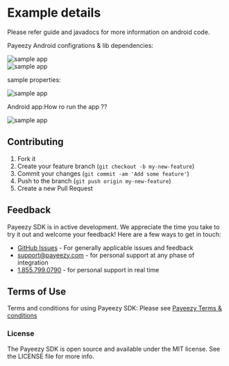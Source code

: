 # Example details
Please refer guide and javadocs for more information on android code.

Payeezy Android configrations & lib dependencies:
<div><img src="https://github.com/payeezy/payeezy_android/blob/master/guide/images/android%20studio%20with%20payeezy%20config.png" alt="sample app"/></div>

<div><img src="https://github.com/payeezy/payeezy_android/blob/master/guide/payeezy_android_sample_lib.png" alt="sample app"/></div>

sample properties:
<div><img src="https://github.com/payeezy/payeezy_android/blob/master/guide/payeezy_android_sample_properties.png" alt="sample app"/></div>


Android app:How ro run the app ?? 
<div><img src="https://github.com/payeezy/payeezy_android/blob/master/guide/payeezy_android_sample_full_scrn.png" alt="sample app"/></div>



## Contributing

1. Fork it 
2. Create your feature branch (`git checkout -b my-new-feature`)
3. Commit your changes (`git commit -am 'Add some feature'`)
4. Push to the branch (`git push origin my-new-feature`)
5. Create a new Pull Request  

## Feedback

Payeezy  SDK is in active development. We appreciate the time you take to try it out and welcome your feedback!
Here are a few ways to get in touch:
* [GitHub Issues](https://github.com/payeezy/payeezy/issues) - For generally applicable issues and feedback
* support@payeezy.com - for personal support at any phase of integration
* [1.855.799.0790](tel:+18557990790)  - for personal support in real time 

## Terms of Use

Terms and conditions for using Payeezy SDK: Please see [Payeezy Terms & conditions](https://developer.payeezy.com/terms-use)
 
### License
The Payeezy SDK is open source and available under the MIT license. See the LICENSE file for more info.
